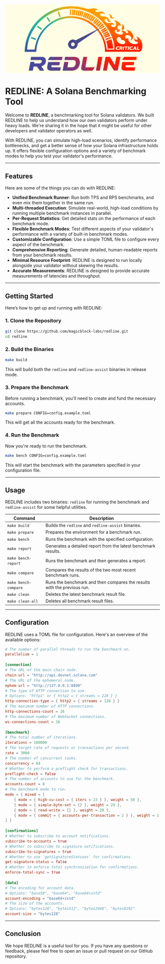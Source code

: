 ![redline-logo.png](logo.png)
# REDLINE: A Solana Benchmarking Tool

Welcome to **REDLINE**, a benchmarking tool for Solana validators. We built REDLINE to help us understand how our own validators perform under heavy loads. We're sharing it in the hope that it might be useful for other developers and validator operators as well.

With REDLINE, you can simulate high-load scenarios, identify performance bottlenecks, and get a better sense of how your Solana infrastructure holds up. It offers flexible configuration options and a variety of benchmark modes to help you test your validator's performance.

-----

## Features

Here are some of the things you can do with REDLINE:

  * **Unified Benchmark Runner**: Run both TPS and RPS benchmarks, and even mix them together in the same run.
  * **Multi-threaded Execution**: Simulate real-world, high-load conditions by running multiple benchmark instances in parallel.
  * **Per-Request Statistics**: Get detailed stats on the performance of each benchmark mode.
  * **Flexible Benchmark Modes**: Test different aspects of your validator's performance with a variety of built-in benchmark modes.
  * **Customizable Configuration**: Use a simple TOML file to configure every aspect of the benchmark.
  * **Comprehensive Reporting**: Generate detailed, human-readable reports from your benchmark results.
  * **Minimal Resource Footprint**: REDLINE is designed to run locally alongside your validator without skewing the results.
  * **Accurate Measurements**: REDLINE is designed to provide accurate measurements of latencies and throughput.

-----

## Getting Started

Here’s how to get up and running with REDLINE:

### 1\. Clone the Repository

```bash
git clone https://github.com/magicblock-labs/redline.git
cd redline
```

### 2\. Build the Binaries

```bash
make build
```

This will build both the `redline` and `redline-assist` binaries in release mode.

### 3\. Prepare the Benchmark

Before running a benchmark, you'll need to create and fund the necessary accounts.

```bash
make prepare CONFIG=config.example.toml
```

This will get all the accounts ready for the benchmark.

### 4\. Run the Benchmark

Now you're ready to run the benchmark.

```bash
make bench CONFIG=config.example.toml
```

This will start the benchmark with the parameters specified in your configuration file.

-----

## Usage

REDLINE includes two binaries: `redline` for running the benchmark and `redline-assist` for some helpful utilities.

| Command | Description |
| --- | --- |
| `make build` | Builds the `redline` and `redline-assist` binaries. |
| `make prepare` | Prepares the environment for a benchmark run. |
| `make bench` | Runs the benchmark with the specified configuration. |
| `make report` | Generates a detailed report from the latest benchmark results. |
| `make bench-report` | Runs the benchmark and then generates a report. |
| `make compare` | Compares the results of the two most recent benchmark runs. |
| `make bench-compare`| Runs the benchmark and then compares the results with the previous run. |
| `make clean` | Deletes the latest benchmark result file. |
| `make clean-all` | Deletes all benchmark result files. |

-----

## Configuration

REDLINE uses a TOML file for configuration. Here's an overview of the available options:

```toml
# The number of parallel threads to run the benchmark on.
parallelism = 1

[connection]
# The URL of the main chain node.
chain-url = "http://api.devnet.solana.com"
# The URL of the ephemeral node.
ephem-url = "http://127.0.0.1:8899"
# The type of HTTP connection to use.
# Options: "http1" or { http2 = { streams = 128 } }
http-connection-type = { http2 = { streams = 128 } }
# The maximum number of HTTP connections.
http-connections-count = 16
# The maximum number of WebSocket connections.
ws-connections-count = 16

[benchmark]
# The total number of iterations.
iterations = 100000
# The target rate of requests or transactions per second.
rate = 3000
# The number of concurrent tasks.
concurrency = 64
# Whether to perform a preflight check for transactions.
preflight-check = false
# The number of accounts to use for the benchmark.
accounts-count = 8
# The benchmark mode to run.
mode = { mixed = [
    { mode = { high-cu-cost = { iters = 23 } }, weight = 50 },
    { mode = { simple-byte-set = {} }, weight = 29 },
    { mode = { read-write = {} }, weight = 20 },
    { mode = { commit = { accounts-per-transaction = 2 } }, weight = 1 },
] }

[confirmations]
# Whether to subscribe to account notifications.
subscribe-to-accounts = true
# Whether to subscribe to signature notifications.
subscribe-to-signatures = true
# Whether to use `getSignatureStatuses` for confirmations.
get-signature-status = false
# Whether to enforce total synchronization for confirmations.
enforce-total-sync = true

[data]
# The encoding for account data.
# Options: "base58", "base64", "base64+zstd"
account-encoding = "base64+zstd"
# The size of the accounts.
# Options: "bytes128", "bytes512", "bytes2048", "bytes8192"
account-size = "bytes128"
```

-----

## Conclusion

We hope REDLINE is a useful tool for you. If you have any questions or feedback, please feel free to open an issue or pull request on our GitHub repository.
